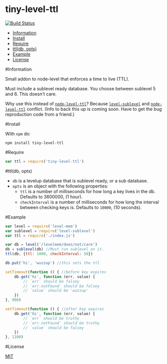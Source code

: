 tiny-level-ttl
==============

[![Build Status](https://travis-ci.org/ArtskydJ/tiny-level-ttl.svg?branch=master)](https://travis-ci.org/ArtskydJ/tiny-level-ttl)

- [Information](#information)
- [Install](#install)
- [Require](#require)
- [ttl(db, opts)](#ttldb-opts)
- [Example](#example)
- [License](#license)

#Information

Small addon to node-level that enforces a time to live (TTL).

Must include a sublevel ready database. You choose between sublevel 5 and 6. This doesn't care.

Why use this instead of [`node-level-ttl`](https://github.com/rvagg/node-level-ttl)? Because [`level-sublevel`](https://github.com/dominictarr/level-sublevel) and [`node-level-ttl`](https://github.com/rvagg/node-level-ttl) conflict. (Info to back this up is coming soon. Have to get the bug reproduction code from a friend.)

#Install

With `npm` do:
	
	npm install tiny-level-ttl

#Require

```js
var ttl = require('tiny-level-ttl')
```

#ttl(db, opts)

- `db` is a levelup database that is sublevel ready, or a sub database.
- `opts` is an object with the following properties:
	- `ttl` is a number of milliseconds for how long a key lives in the db. Defaults to 3600000, (1 hour).
	- `checkInterval` is a number of milliseconds for how long the interval between checking keys is. Defaults to `10000`, (10 seconds).

#Example

```js
var level = require('level-mem')
var sublevel = require('level-sublevel')
var ttl = require('./index.js')

var db = level('/levelmem/does/not/care')
db = sublevel(db) //Must run sublevel on it.
ttl(db, {ttl: 1000, checkInterval: 50})

db.put('hi', 'wuzzup') //this sets the ttl

setTimeout(function () { //before key expires
	db.get('hi', function (err, value) {
		// `err` should be falsey
		// `err.notFound` should be falsey
		// `value` should be 'wuzzup'
	})
}, 900)

setTimeout(function () { //after key expires
	db.get('hi', function (err, value) {
		// `err` should be truthy
		// `err.notFound` should be truthy
		// `value` should be falsey
	})
}, 1100)
```

#License

[MIT](http://opensource.org/licenses/MIT)
